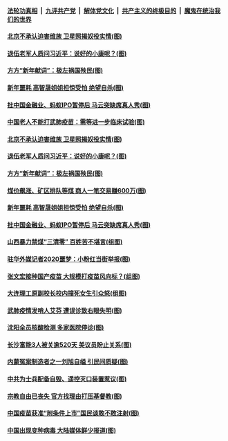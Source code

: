 ####  [法轮功真相](../../../../basic/blob/master/README.md?t=01040131) &nbsp;|&nbsp; [九评共产党](../../../../9ping.md/blob/master/README.md?t=01040131) &nbsp;|&nbsp; [解体党文化](../../../../jtdwh.md/blob/master/README.md?t=01040131)  &nbsp;|&nbsp; [共产主义的终极目的](../../../../gczydzjmd.md/blob/master/README.md?t=01040131) &nbsp;|&nbsp; [魔鬼在统治我们的世界](../../../../mgztzwmdsj.md/blob/master/README.md?t=01040131) 

#### [北京不承认迫害维族 卫星照揭奴役实情(图)](../pages/p1/957924.md?t=01040131) 

#### [退伍老军人质问习近平：说好的小康呢？(图)](../pages/p1/957897.md?t=01040131) 

#### [方方“新年献词”：极左祸国殃民(图)](../pages/p1/957864.md?t=01040131) 

#### [新年噩耗 高智晟姐姐担惊受怕 绝望自杀(图)](../pages/p1/957873.md?t=01040131) 


#### [批中国金融业、蚂蚁IPO暂停后 马云突缺席真人秀(图)](../pages/p1/957867.md?t=01040131) 

#### [中国老人不能打武肺疫苗：需等进一步临床试验(图)](../pages/p1/957932.md?t=01040131) 

#### [北京不承认迫害维族 卫星照揭奴役实情(图)](../pages/p1/957924.md?t=01040131) 

#### [退伍老军人质问习近平：说好的小康呢？(图)](../pages/p1/957897.md?t=01040131) 

#### [方方“新年献词”：极左祸国殃民(图)](../pages/p1/957864.md?t=01040131) 

#### [煤价飙涨、矿区排队等煤 商人一笔交易赚600万(图)](../pages/p1/957895.md?t=01040131) 

#### [新年噩耗 高智晟姐姐担惊受怕 绝望自杀(图)](../pages/p1/957873.md?t=01040131) 


#### [批中国金融业、蚂蚁IPO暂停后 马云突缺席真人秀(图)](../pages/p1/957867.md?t=01040131) 

#### [山西暴力禁煤“三清零” 百姓苦不堪言(组图)](../pages/p1/957821.md?t=01040131) 

#### [驻华外媒记者2020噩梦：小粉红当街举报(图)](../pages/p1/957837.md?t=01040131) 

#### [张文宏接种国产疫苗 大规模打疫苗风向标？(组图)](../pages/p1/957832.md?t=01040131) 

#### [大连理工原副校长校内撞死女生引众怒(组图)](../pages/p1/957827.md?t=01040131) 

#### [武肺疫情发哨人艾芬 遭误诊致右眼失明(图)](../pages/p1/957803.md?t=01040131) 

#### [沈阳全员核酸检测 多家医院停诊(图)](../pages/p1/957786.md?t=01040131) 

#### [长沙富能3人被关逾520天 美议员盼止关系(图)](../pages/p1/957759.md?t=01040131) 

#### [内蒙冤案制造者之一刘旭自缢 引民间质疑(图)](../pages/p1/957752.md?t=01040131) 

#### [中共为士兵配备自毁、遥控灭口装置惹议(图)](../pages/p1/957737.md?t=01040131) 

#### [宗教自由已丧失 官方找理由打压基督教(图)](../pages/p1/957718.md?t=01040131) 

#### [中国疫苗获准“附条件上市”国民谈敢不敢注射(图)](../pages/p1/957664.md?t=01040131) 

#### [中国出现变种病毒 大陆媒体鲜少报道(图)](../pages/p1/957690.md?t=01040131) 

